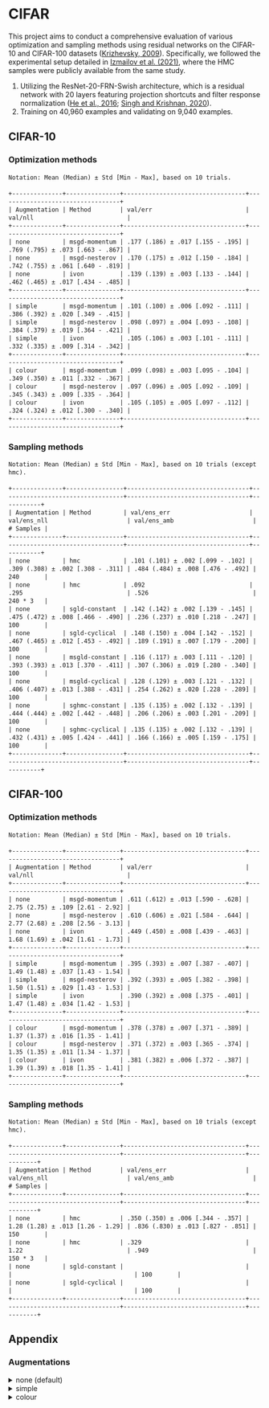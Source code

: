 # CIFAR

This project aims to conduct a comprehensive evaluation of various optimization and sampling methods using residual networks on the CIFAR-10 and CIFAR-100 datasets ([Krizhevsky, 2009](https://www.cs.toronto.edu/~kriz/cifar.html)).
Specifically, we followed the experimental setup detailed in [Izmailov et al. (2021)](https://arxiv.org/abs/2104.14421), where the HMC samples were publicly available from the same study.
1. Utilizing the ResNet-20-FRN-Swish architecture, which is a residual network with 20 layers featuring projection shortcuts and filter response normalization ([He et al., 2016](https://arxiv.org/abs/1512.03385); [Singh and Krishnan, 2020](https://arxiv.org/abs/1911.09737)).
2. Training on 40,960 examples and validating on 9,040 examples.

## CIFAR-10

### Optimization methods

```
Notation: Mean (Median) ± Std [Min - Max], based on 10 trials.

+--------------+---------------+----------------------------------+----------------------------------+
| Augmentation | Method        | val/err                          | val/nll                          |
+--------------+---------------+----------------------------------+----------------------------------+
| none         | msgd-momentum | .177 (.186) ± .017 [.155 - .195] | .769 (.795) ± .073 [.663 - .867] |
| none         | msgd-nesterov | .170 (.175) ± .012 [.150 - .184] | .742 (.755) ± .061 [.640 - .819] |
| none         | ivon          | .139 (.139) ± .003 [.133 - .144] | .462 (.465) ± .017 [.434 - .485] |
+--------------+---------------+----------------------------------+----------------------------------+
| simple       | msgd-momentum | .101 (.100) ± .006 [.092 - .111] | .386 (.392) ± .020 [.349 - .415] |
| simple       | msgd-nesterov | .098 (.097) ± .004 [.093 - .108] | .384 (.379) ± .019 [.364 - .421] |
| simple       | ivon          | .105 (.106) ± .003 [.101 - .111] | .332 (.335) ± .009 [.314 - .342] |
+--------------+---------------+----------------------------------+----------------------------------+
| colour       | msgd-momentum | .099 (.098) ± .003 [.095 - .104] | .349 (.350) ± .011 [.332 - .367] |
| colour       | msgd-nesterov | .097 (.096) ± .005 [.092 - .109] | .345 (.343) ± .009 [.335 - .364] |
| colour       | ivon          | .105 (.105) ± .005 [.097 - .112] | .324 (.324) ± .012 [.300 - .340] |
+--------------+---------------+----------------------------------+----------------------------------+
```

### Sampling methods

```
Notation: Mean (Median) ± Std [Min - Max], based on 10 trials (except hmc).

+--------------+----------------+----------------------------------+----------------------------------+----------------------------------+-----------+
| Augmentation | Method         | val/ens_err                      | val/ens_nll                      | val/ens_amb                      | # Samples |
+--------------+----------------+----------------------------------+----------------------------------+----------------------------------+-----------+
| none         | hmc            | .101 (.101) ± .002 [.099 - .102] | .309 (.308) ± .002 [.308 - .311] | .484 (.484) ± .008 [.476 - .492] | 240       |
| none         | hmc            | .092                             | .295                             | .526                             | 240 * 3   |
| none         | sgld-constant  | .142 (.142) ± .002 [.139 - .145] | .475 (.472) ± .008 [.466 - .490] | .236 (.237) ± .010 [.218 - .247] | 100       |
| none         | sgld-cyclical  | .148 (.150) ± .004 [.142 - .152] | .467 (.465) ± .012 [.453 - .492] | .189 (.191) ± .007 [.179 - .200] | 100       |
| none         | msgld-constant | .116 (.117) ± .003 [.111 - .120] | .393 (.393) ± .013 [.370 - .411] | .307 (.306) ± .019 [.280 - .340] | 100       |
| none         | msgld-cyclical | .128 (.129) ± .003 [.121 - .132] | .406 (.407) ± .013 [.388 - .431] | .254 (.262) ± .020 [.228 - .289] | 100       |
| none         | sghmc-constant | .135 (.135) ± .002 [.132 - .139] | .444 (.444) ± .002 [.442 - .448] | .206 (.206) ± .003 [.201 - .209] | 100       |
| none         | sghmc-cyclical | .135 (.135) ± .002 [.132 - .139] | .432 (.431) ± .005 [.424 - .441] | .166 (.166) ± .005 [.159 - .175] | 100       |
+--------------+----------------+----------------------------------+----------------------------------+----------------------------------+-----------+
```

## CIFAR-100

### Optimization methods

```
Notation: Mean (Median) ± Std [Min - Max], based on 10 trials.

+--------------+---------------+----------------------------------+----------------------------------+
| Augmentation | Method        | val/err                          | val/nll                          |
+--------------+---------------+----------------------------------+----------------------------------+
| none         | msgd-momentum | .611 (.612) ± .013 [.590 - .628] | 2.75 (2.75) ± .109 [2.61 - 2.92] |
| none         | msgd-nesterov | .610 (.606) ± .021 [.584 - .644] | 2.77 (2.68) ± .208 [2.56 - 3.13] |
| none         | ivon          | .449 (.450) ± .008 [.439 - .463] | 1.68 (1.69) ± .042 [1.61 - 1.73] |
+--------------+---------------+----------------------------------+----------------------------------+
| simple       | msgd-momentum | .395 (.393) ± .007 [.387 - .407] | 1.49 (1.48) ± .037 [1.43 - 1.54] |
| simple       | msgd-nesterov | .392 (.393) ± .005 [.382 - .398] | 1.50 (1.51) ± .029 [1.43 - 1.53] |
| simple       | ivon          | .390 (.392) ± .008 [.375 - .401] | 1.47 (1.48) ± .034 [1.42 - 1.53] |
+--------------+---------------+----------------------------------+----------------------------------+
| colour       | msgd-momentum | .378 (.378) ± .007 [.371 - .389] | 1.37 (1.37) ± .016 [1.35 - 1.41] |
| colour       | msgd-nesterov | .371 (.372) ± .003 [.365 - .374] | 1.35 (1.35) ± .011 [1.34 - 1.37] |
| colour       | ivon          | .381 (.382) ± .006 [.372 - .387] | 1.39 (1.39) ± .018 [1.35 - 1.41] |
+--------------+---------------+----------------------------------+----------------------------------+
```

### Sampling methods

```
Notation: Mean (Median) ± Std [Min - Max], based on 10 trials (except hmc).

+--------------+---------------+----------------------------------+----------------------------------+----------------------------------+-----------+
| Augmentation | Method        | val/ens_err                      | val/ens_nll                      | val/ens_amb                      | # Samples |
+--------------+---------------+----------------------------------+----------------------------------+----------------------------------+-----------+
| none         | hmc           | .350 (.350) ± .006 [.344 - .357] | 1.28 (1.28) ± .013 [1.26 - 1.29] | .836 (.830) ± .013 [.827 - .851] | 150       |
| none         | hmc           | .329                             | 1.22                             | .949                             | 150 * 3   |
| none         | sgld-constant |                                  |                                  |                                  | 100       |
| none         | sgld-cyclical |                                  |                                  |                                  | 100       |
+--------------+---------------+----------------------------------+----------------------------------+----------------------------------+-----------+
```

## Appendix

### Augmentations

<details>
  <summary>none (default)</summary>

  ![](./figures/preview_none.png)
</details>

<details>
  <summary>simple</summary>

  ![](./figures/preview_simple.png)
</details>

<details>
  <summary>colour</summary>

  ![](./figures/preview_colour.png)
</details>
